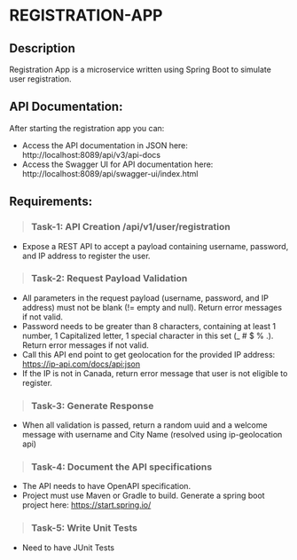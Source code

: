 # REGISTRATION-APP

## Description
Registration App is a microservice written using Spring Boot to simulate user registration.

## API Documentation:
After starting the registration app you can:
- Access the API documentation in JSON here: http://localhost:8089/api/v3/api-docs
- Access the Swagger UI for API documentation here: http://localhost:8089/api/swagger-ui/index.html


## Requirements:

> ### Task-1: API Creation /api/v1/user/registration
- Expose a REST API to accept a payload containing username, password, and IP address to register the user.

> ### Task-2: Request Payload Validation
- All parameters in the request payload (username, password, and IP address) must not be blank (!= empty and null). Return error messages if not valid.
- Password needs to be greater than 8 characters, containing at least 1 number, 1 Capitalized letter, 1 special character in this set (_ # $ % .). Return error messages if not valid.
- Call this API end point to get geolocation for the provided IP address: https://ip-api.com/docs/api:json
- If the IP is not in Canada, return error message that user is not eligible to register.


> ### Task-3: Generate Response

- When all validation is passed, return a random uuid and a welcome message with username and City Name (resolved using ip-geolocation api)

> ### Task-4: Document the API specifications
- The API needs to have OpenAPI specification.
- Project must use Maven or Gradle to build. Generate a spring boot project here: https://start.spring.io/

> ### Task-5: Write Unit Tests
- Need to have JUnit Tests